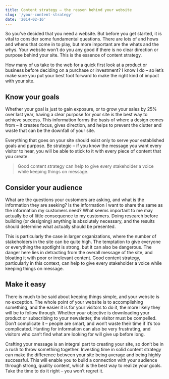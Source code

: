 ```yaml
---
title: Content strategy – the reason behind your website
slug: '/your-content-strategy'
date: '2014-02-16'
---
```

So you’ve decided that you need a website. But before you get started, it is vital to consider some fundamental questions.  There are lots of and hows and whens that come in to play, but more important are the whats and the whys. Your website won’t do you any good if there is no clear direction or purpose behind your site. This is the essence of content strategy.

How many of us take to the web for a quick first look at a product or business before deciding on a purchase or investment? I know I do – so let’s make sure you put your best foot forward to make the right kind of impact with your site.

## Know your goals
Whether your goal is just to gain exposure, or to grow your sales by 25% over last year, having a clear purpose for your site is the best way to achieve success. This information forms the basis of where a design comes from – it creates focus, gives direction, and helps to prevent the clutter and waste that can be the downfall of your site.

Everything that goes on your site should exist only to serve your established goals and purpose. Be strategic – if you know the message you want every visitor to hear, you will be able to stick to it with every piece of content that you create.

> Good content strategy can help to give every stakeholder a voice while keeping things on message.

## Consider your audience
What are the questions your customers are asking, and what is the information they are seeking? Is the information I want to share the same as the information my customers need?  What seems important to me may actually be of little consequence to my customers. Doing research before building (or designing) anything is absolutely necessary, and the results should determine what actually should be presented.

This is particularly the case in larger organizations, where the number of stakeholders in the site can be quite high. The temptation to give everyone or everything the spotlight is strong, but it can also be dangerous. The danger here lies in detracting from the overall message of the site, and bloating it with poor or irrelevant content. Good content strategy, particularly in this context, can help to give every stakeholder a voice while keeping things on message.

## Make it easy
There is much to be said about keeping things simple, and your website is no exception. The whole point of your website is to accomplishing something, and the easier it is for your visitors to do it, the more likely they will be to follow through. Whether your objective is downloading your product or subscribing to your newsletter, the visitor must be compelled. Don’t complicate it – people are smart, and won’t waste their time if it’s too complicated. Hunting for information can also be very frustrating, and visitors who can’t find what are looking for will give up before long.

Crafting your message is an integral part to creating your site, so don’t be in a rush to throw something together. Investing time in solid content strategy can make the difference between your site being average and being highly successful. This will enable you to build a connection with your audience through strong, quality content, which is the best way to realize your goals. Take the time to do it right – you won’t regret it.